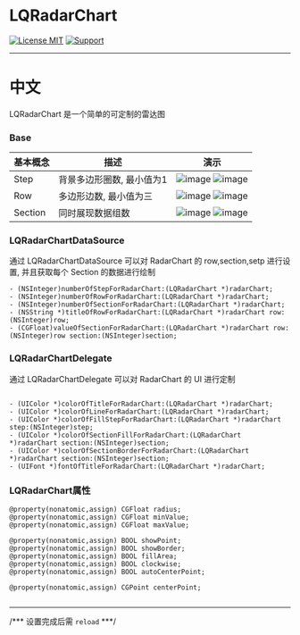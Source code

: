 # LQRadarChart

[![License MIT](https://img.shields.io/badge/license-MIT-green.svg?style=flat)](https://github.com/MrLQ/LQRadarChart/blob/master/LICENSE)
[![Support](https://img.shields.io/badge/support-iOS%208%2B%20-blue.svg?style=flat)](https://www.apple.com/nl/ios/)

----

# 中文

LQRadarChart 是一个简单的可定制的雷达图

### Base

|基本概念|描述|演示|
|---|---|---|
|Step|背景多边形圈数, 最小值为1|![image](https://github.com/MrLQ/LQRadarChart/blob/master/demo1.png?raw=true) ![image](https://github.com/MrLQ/LQRadarChart/blob/master/demo1.png?raw=true)|
|Row|多边形边数, 最小值为三|![image](https://github.com/MrLQ/LQRadarChart/blob/master/demo1.png?raw=true) ![image](https://github.com/MrLQ/LQRadarChart/blob/master/demo1.png?raw=true)|
|Section|同时展现数据组数|![image](https://github.com/MrLQ/LQRadarChart/blob/master/demo1.png?raw=true) ![image](https://github.com/MrLQ/LQRadarChart/blob/master/demo1.png?raw=true)|


### LQRadarChartDataSource

通过 LQRadarChartDataSource 可以对 RadarChart 的 row,section,setp 进行设置, 并且获取每个 Section 的数据进行绘制

```
- (NSInteger)numberOfStepForRadarChart:(LQRadarChart *)radarChart;
- (NSInteger)numberOfRowForRadarChart:(LQRadarChart *)radarChart;
- (NSInteger)numberOfSectionForRadarChart:(LQRadarChart *)radarChart;
- (NSString *)titleOfRowForRadarChart:(LQRadarChart *)radarChart row:(NSInteger)row;
- (CGFloat)valueOfSectionForRadarChart:(LQRadarChart *)radarChart row:(NSInteger)row section:(NSInteger)section;

```
### LQRadarChartDelegate

通过 LQRadarChartDelegate 可以对 RadarChart 的 UI 进行定制

```

- (UIColor *)colorOfTitleForRadarChart:(LQRadarChart *)radarChart;
- (UIColor *)colorOfLineForRadarChart:(LQRadarChart *)radarChart;
- (UIColor *)colorOfFillStepForRadarChart:(LQRadarChart *)radarChart step:(NSInteger)step;
- (UIColor *)colorOfSectionFillForRadarChart:(LQRadarChart *)radarChart section:(NSInteger)section;
- (UIColor *)colorOfSectionBorderForRadarChart:(LQRadarChart *)radarChart section:(NSInteger)section;
- (UIFont *)fontOfTitleForRadarChart:(LQRadarChart *)radarChart;

```

### LQRadarChart属性


```
@property(nonatomic,assign) CGFloat radius;
@property(nonatomic,assign) CGFloat minValue;
@property(nonatomic,assign) CGFloat maxValue;

@property(nonatomic,assign) BOOL showPoint;
@property(nonatomic,assign) BOOL showBorder;
@property(nonatomic,assign) BOOL fillArea;
@property(nonatomic,assign) BOOL clockwise;
@property(nonatomic,assign) BOOL autoCenterPoint;

@property(nonatomic,assign) CGPoint centerPoint;


```

----


/***  设置完成后需 `reload` ***/